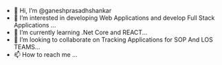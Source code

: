- 👋 Hi, I’m @ganeshprasadhshankar
- 👀 I’m interested in developing Web Applications and develop Full Stack Applications  ...
- 🌱 I’m currently learning .Net Core and REACT...
- 💞️ I’m looking to collaborate on Tracking Applications for SOP And LOS TEAMS...
- 📫 How to reach me ...

<!---
ganeshprasadhshankar/ganeshprasadhshankar is a ✨ special ✨ repository because its `README.md` (this file) appears on your GitHub profile.
You can click the Preview link to take a look at your changes.
--->
